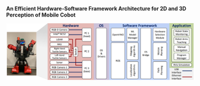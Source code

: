 **An Efficient Hardware-Software Framework Architecture for
2D and 3D Perception of Mobile Cobot**

![](images/fw.png)


